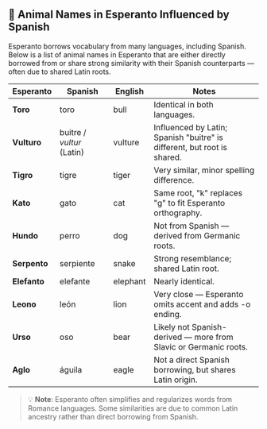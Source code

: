 ## 🐾 Animal Names in Esperanto Influenced by Spanish

Esperanto borrows vocabulary from many languages, including Spanish. Below is a list of animal names in Esperanto that are either directly borrowed from or share strong similarity with their Spanish counterparts — often due to shared Latin roots.

| Esperanto   | Spanish     | English    | Notes                                                                 |
|-------------|-------------|------------|-----------------------------------------------------------------------|
| **Toro**     | toro        | bull       | Identical in both languages.                                          |
| **Vulturo**  | buitre / *vultur* (Latin) | vulture    | Influenced by Latin; Spanish "buitre" is different, but root is shared. |
| **Tigro**     | tigre       | tiger      | Very similar, minor spelling difference.                             |
| **Kato**     | gato        | cat        | Same root, "k" replaces "g" to fit Esperanto orthography.             |
| **Hundo**    | perro       | dog        | Not from Spanish — derived from Germanic roots.                      |
| **Serpento** | serpiente   | snake      | Strong resemblance; shared Latin root.                               |
| **Elefanto** | elefante    | elephant   | Nearly identical.                                                    |
| **Leono**    | león        | lion       | Very close — Esperanto omits accent and adds -o ending.              |
| **Urso**     | oso         | bear       | Likely not Spanish-derived — more from Slavic or Germanic roots.     |
| **Aglo**     | águila      | eagle      | Not a direct Spanish borrowing, but shares Latin origin.             |

> 💡 **Note**: Esperanto often simplifies and regularizes words from Romance languages. Some similarities are due to common Latin ancestry rather than direct borrowing from Spanish.

